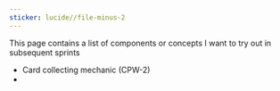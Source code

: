 ```yaml
---
sticker: lucide//file-minus-2
---
```

This page contains a list of components or concepts I want to try out in subsequent sprints

* Card collecting mechanic (CPW-2)
* 